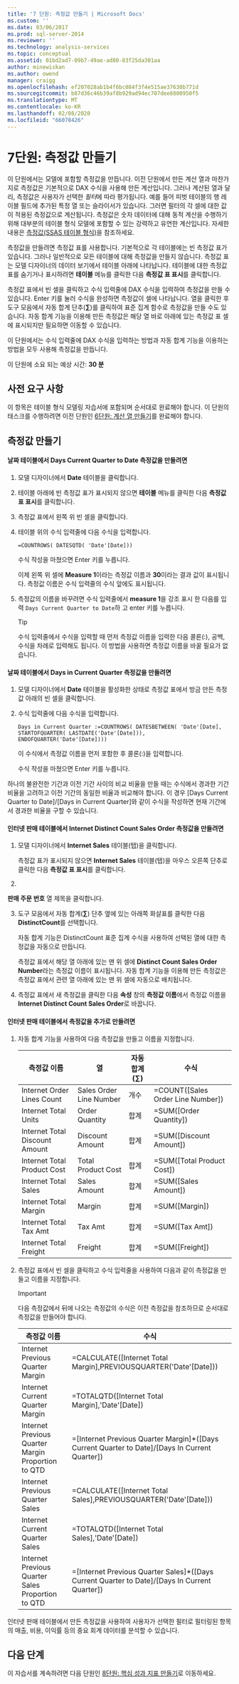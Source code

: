 ```yaml
---
title: '7 단원: 측정값 만들기 | Microsoft Docs'
ms.custom: ''
ms.date: 03/06/2017
ms.prod: sql-server-2014
ms.reviewer: ''
ms.technology: analysis-services
ms.topic: conceptual
ms.assetid: 01bd2ad7-09b7-49ae-ad80-83f25da301aa
author: minewiskan
ms.author: owend
manager: craigg
ms.openlocfilehash: ef207028ab1b4f6bc084f3f4e515ae37630b771d
ms.sourcegitcommit: b87d36c46b39af8b929ad94ec707dee8800950f5
ms.translationtype: MT
ms.contentlocale: ko-KR
ms.lasthandoff: 02/08/2020
ms.locfileid: "66078426"
---
```

# <a name="lesson-7-create-measures"></a>7단원: 측정값 만들기
  이 단원에서는 모델에 포함할 측정값을 만듭니다. 이전 단원에서 만든 계산 열과 마찬가지로 측정값은 기본적으로 DAX 수식을 사용해 만든 계산입니다. 그러나 계산된 열과 달리, 측정값은 사용자가 선택한 *필터*에 따라 평가됩니다. 예를 들어 피벗 테이블의 행 레이블 필드에 추가된 특정 열 또는 슬라이서가 있습니다.   그러면 필터의 각 셀에 대한 값이 적용된 측정값으로 계산됩니다. 측정값은 숫자 데이터에 대해 동적 계산을 수행하기 위해 대부분의 테이블 형식 모델에 포함할 수 있는 강력하고 유연한 계산입니다. 자세한 내용은 [측정값&#40;SSAS 테이블 형식&#41;](tabular-models/measures-ssas-tabular.md)을 참조하세요.  
  
 측정값을 만들려면 측정값 표를 사용합니다. 기본적으로 각 테이블에는 빈 측정값 표가 있습니다. 그러나 일반적으로 모든 테이블에 대해 측정값을 만들지 않습니다. 측정값 표는 모델 디자이너의 데이터 보기에서 테이블 아래에 나타납니다. 테이블에 대한 측정값 표를 숨기거나 표시하려면 **테이블** 메뉴를 클릭한 다음 **측정값 표 표시**를 클릭합니다.  
  
 측정값 표에서 빈 셀을 클릭하고 수식 입력줄에 DAX 수식을 입력하여 측정값을 만들 수 있습니다. Enter 키를 눌러 수식을 완성하면 측정값이 셀에 나타납니다. 열을 클릭한 후 도구 모음에서 자동 합계 단추(**∑**)를 클릭하여 표준 집계 함수로 측정값을 만들 수도 있습니다. 자동 합계 기능을 이용해 만든 측정값은 해당 열 바로 아래에 있는 측정값 표 셀에 표시되지만 필요하면 이동할 수 있습니다.  
  
 이 단원에서는 수식 입력줄에 DAX 수식을 입력하는 방법과 자동 합계 기능을 이용하는 방법을 모두 사용해 측정값을 만듭니다.  
  
 이 단원에 소요 되는 예상 시간: **30 분**  
  
## <a name="prerequisites"></a>사전 요구 사항  
 이 항목은 테이블 형식 모델링 자습서에 포함되며 순서대로 완료해야 합니다. 이 단원의 태스크를 수행하려면 이전 단원인 [6단원: 계산 열 만들기](lesson-5-create-calculated-columns.md)를 완료해야 합니다.  
  
## <a name="create-measures"></a>측정값 만들기  
  
#### <a name="to-create-a-days-current-quarter-to-date-measure-in-the-date-table"></a>날짜 테이블에서 Days Current Quarter to Date 측정값을 만들려면  
  
1.  모델 디자이너에서 **Date** 테이블을 클릭합니다.  
  
2.  테이블 아래에 빈 측정값 표가 표시되지 않으면 **테이블** 메뉴를 클릭한 다음 **측정값 표 표시**를 클릭합니다.  
  
3.  측정값 표에서 왼쪽 위 빈 셀을 클릭합니다.  
  
4.  테이블 위의 수식 입력줄에 다음 수식을 입력합니다.  
  
     `=COUNTROWS( DATESQTD( 'Date'[Date]))`  
  
     수식 작성을 마쳤으면 Enter 키를 누릅니다.  
  
     이제 왼쪽 위 셀에 **Measure 1**이라는 측정값 이름과 **30**이라는 결과 값이 표시됩니다. 측정값 이름은 수식 입력줄의 수식 앞에도 표시됩니다.  
  
5.  측정값의 이름을 바꾸려면 수식 입력줄에서 **measure 1**을 강조 표시 한 다음를 입력 `Days Current Quarter to Date`하 고 enter 키를 누릅니다.  
  
    > [!TIP]  
    >  수식 입력줄에서 수식을 입력할 때 먼저 측정값 이름을 입력한 다음 콜론(:), 공백, 수식을 차례로 입력해도 됩니다. 이 방법을 사용하면 측정값 이름을 바꿀 필요가 없습니다.  
  
#### <a name="to-create-a-days-in-current-quarter-measure-in-the-date-table"></a>날짜 테이블에서 Days in Current Quarter 측정값을 만들려면  
  
1.  모델 디자이너에서 **Date** 테이블을 활성화한 상태로 측정값 표에서 방금 만든 측정값 아래의 빈 셀을 클릭합니다.  
  
2.  수식 입력줄에 다음 수식을 입력합니다.  
  
     `Days in Current Quarter :=COUNTROWS( DATESBETWEEN( 'Date'[Date], STARTOFQUARTER( LASTDATE('Date'[Date])), ENDOFQUARTER('Date'[Date])))`  
  
     이 수식에서 측정값 이름을 먼저 포함한 후 콜론(:)을 입력합니다.  
  
     수식 작성을 마쳤으면 Enter 키를 누릅니다.  
  
 하나의 불완전한 기간과 이전 기간 사이의 비교 비율을 만들 때는 수식에서 경과한 기간 비율을 고려하고 이전 기간의 동일한 비율과 비교해야 합니다. 이 경우 [Days Current Quarter to Date]/[Days in Current Quarter]와 같이 수식을 작성하면 현재 기간에서 경과한 비율을 구할 수 있습니다.  
  
#### <a name="to-create-an-internet-distinct-count-sales-order-measure-in-the-internet-sales-table"></a>인터넷 판매 테이블에서 Internet Distinct Count Sales Order 측정값을 만들려면  
  
1.  모델 디자이너에서 **Internet Sales** 테이블(탭)을 클릭합니다.  
  
     측정값 표가 표시되지 않으면 **Internet Sales** 테이블(탭)을 마우스 오른쪽 단추로 클릭한 다음 **측정값 표 표시**를 클릭합니다.  
  
2.  
  **판매 주문 번호** 열 제목을 클릭합니다.  
  
3.  도구 모음에서 자동 합계(**∑**) 단추 옆에 있는 아래쪽 화살표를 클릭한 다음 **DistinctCount**를 선택합니다.  
  
     자동 합계 기능은 DistinctCount 표준 집계 수식을 사용하여 선택된 열에 대한 측정값을 자동으로 만듭니다.  
  
     측정값 표에서 해당 열 아래에 있는 맨 위 셀에 **Distinct Count Sales Order Number**라는 측정값 이름이 표시됩니다. 자동 합계 기능을 이용해 만든 측정값은 측정값 표에서 관련 열 아래에 있는 맨 위 셀에 자동으로 배치됩니다.  
  
4.  측정값 표에서 새 측정값을 클릭한 다음 **속성** 창의 **측정값 이름**에서 측정값 이름을 **Internet Distinct Count Sales Order**로 바꿉니다.  
  
#### <a name="to-create-additional-measures-in-the-internet-sales-table"></a>인터넷 판매 테이블에서 측정값을 추가로 만들려면  
  
1.  자동 합계 기능을 사용하여 다음 측정값을 만들고 이름을 지정합니다.  
  
    |측정값 이름|열|자동 합계(∑)|수식|  
    |------------------|------------|-------------------|-------------|  
    |Internet Order Lines Count|Sales Order Line Number|개수|=COUNT([Sales Order Line Number])|  
    |Internet Total Units|Order Quantity|합계|=SUM([Order Quantity])|  
    |Internet Total Discount Amount|Discount Amount|합계|=SUM([Discount Amount])|  
    |Internet Total Product Cost|Total Product Cost|합계|=SUM([Total Product Cost])|  
    |Internet Total Sales|Sales Amount|합계|=SUM([Sales Amount])|  
    |Internet Total Margin|Margin|합계|=SUM([Margin])|  
    |Internet Total Tax Amt|Tax Amt|합계|=SUM([Tax Amt])|  
    |Internet Total Freight|Freight|합계|=SUM([Freight])|  
  
2.  측정값 표에서 빈 셀을 클릭하고 수식 입력줄을 사용하여 다음과 같이 측정값을 만들고 이름을 지정합니다.  
  
    > [!IMPORTANT]  
    >  다음 측정값에서 뒤에 나오는 측정값의 수식은 이전 측정값을 참조하므로 순서대로 측정값을 만들어야 합니다.  
  
    |측정값 이름|수식|  
    |------------------|-------------|  
    |Internet Previous Quarter Margin|=CALCULATE([Internet Total Margin],PREVIOUSQUARTER('Date'[Date]))|  
    |Internet Current Quarter Margin|=TOTALQTD([Internet Total Margin],'Date'[Date])|  
    |Internet Previous Quarter Margin Proportion to QTD|=[Internet Previous Quarter Margin]*([Days Current Quarter to Date]/[Days In Current Quarter])|  
    |Internet Previous Quarter Sales|=CALCULATE([Internet Total Sales],PREVIOUSQUARTER('Date'[Date]))|  
    |Internet Current Quarter Sales|=TOTALQTD([Internet Total Sales],'Date'[Date])|  
    |Internet Previous Quarter Sales Proportion to QTD|=[Internet Previous Quarter Sales]*([Days Current Quarter to Date]/[Days In Current Quarter])|  
  
 인터넷 판매 테이블에서 만든 측정값을 사용하여 사용자가 선택한 필터로 필터링된 항목의 매출, 비용, 이익률 등의 중요 회계 데이터를 분석할 수 있습니다.  
  
## <a name="next-step"></a>다음 단계  
 이 자습서를 계속하려면 다음 단원인 [8단원: 핵심 성과 지표 만들기](lesson-7-create-key-performance-indicators.md)로 이동하세요.  
  
  
